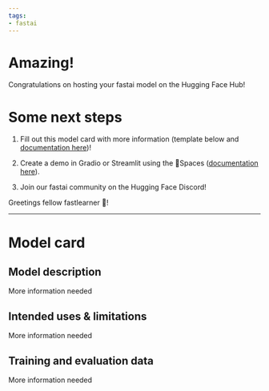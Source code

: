 ```yaml
---
tags:
- fastai
---
```


# Amazing!

Congratulations on hosting your fastai model on the Hugging Face Hub!

# Some next steps
1. Fill out this model card with more information (template below and [documentation here](https://huggingface.co/docs/hub/model-repos))!

2. Create a demo in Gradio or Streamlit using the 🤗Spaces ([documentation here](https://huggingface.co/docs/hub/spaces)).

3. Join our fastai community on the Hugging Face Discord!

Greetings fellow fastlearner 🤝!


---


# Model card

## Model description
More information needed

## Intended uses & limitations
More information needed

## Training and evaluation data
More information needed



